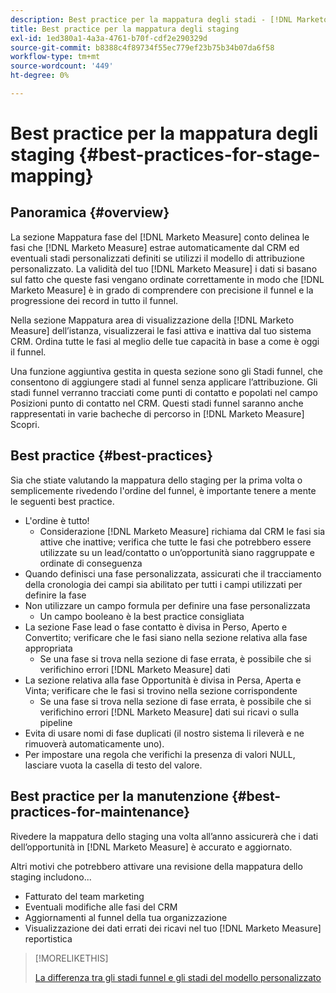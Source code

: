 ```yaml
---
description: Best practice per la mappatura degli stadi - [!DNL Marketo Measure] - Documentazione del prodotto
title: Best practice per la mappatura degli staging
exl-id: 1ed380a1-4a3a-4761-b70f-cdf2e290329d
source-git-commit: b8388c4f89734f55ec779ef23b75b34b07da6f58
workflow-type: tm+mt
source-wordcount: '449'
ht-degree: 0%

---
```


# Best practice per la mappatura degli staging {#best-practices-for-stage-mapping}

## Panoramica {#overview}

La sezione Mappatura fase del [!DNL Marketo Measure] conto delinea le fasi che [!DNL Marketo Measure] estrae automaticamente dal CRM ed eventuali stadi personalizzati definiti se utilizzi il modello di attribuzione personalizzato. La validità del tuo [!DNL Marketo Measure] i dati si basano sul fatto che queste fasi vengano ordinate correttamente in modo che [!DNL Marketo Measure] è in grado di comprendere con precisione il funnel e la progressione dei record in tutto il funnel.

Nella sezione Mappatura area di visualizzazione della [!DNL Marketo Measure] dell’istanza, visualizzerai le fasi attiva e inattiva dal tuo sistema CRM. Ordina tutte le fasi al meglio delle tue capacità in base a come è oggi il funnel.

Una funzione aggiuntiva gestita in questa sezione sono gli Stadi funnel, che consentono di aggiungere stadi al funnel senza applicare l’attribuzione. Gli stadi funnel verranno tracciati come punti di contatto e popolati nel campo Posizioni punto di contatto nel CRM. Questi stadi funnel saranno anche rappresentati in varie bacheche di percorso in [!DNL Marketo Measure] Scopri.

## Best practice {#best-practices}

Sia che stiate valutando la mappatura dello staging per la prima volta o semplicemente rivedendo l&#39;ordine del funnel, è importante tenere a mente le seguenti best practice.

* L&#39;ordine è tutto!
   * Considerazione [!DNL Marketo Measure] richiama dal CRM le fasi sia attive che inattive; verifica che tutte le fasi che potrebbero essere utilizzate su un lead/contatto o un’opportunità siano raggruppate e ordinate di conseguenza
* Quando definisci una fase personalizzata, assicurati che il tracciamento della cronologia dei campi sia abilitato per tutti i campi utilizzati per definire la fase
* Non utilizzare un campo formula per definire una fase personalizzata
   * Un campo booleano è la best practice consigliata
* La sezione Fase lead o fase contatto è divisa in Perso, Aperto e Convertito; verificare che le fasi siano nella sezione relativa alla fase appropriata
   * Se una fase si trova nella sezione di fase errata, è possibile che si verifichino errori [!DNL Marketo Measure] dati
* La sezione relativa alla fase Opportunità è divisa in Persa, Aperta e Vinta; verificare che le fasi si trovino nella sezione corrispondente
   * Se una fase si trova nella sezione di fase errata, è possibile che si verifichino errori [!DNL Marketo Measure] dati sui ricavi o sulla pipeline
* Evita di usare nomi di fase duplicati (il nostro sistema li rileverà e ne rimuoverà automaticamente uno).
* Per impostare una regola che verifichi la presenza di valori NULL, lasciare vuota la casella di testo del valore.

## Best practice per la manutenzione {#best-practices-for-maintenance}

Rivedere la mappatura dello staging una volta all’anno assicurerà che i dati dell’opportunità in [!DNL Marketo Measure] è accurato e aggiornato.

Altri motivi che potrebbero attivare una revisione della mappatura dello staging includono...

* Fatturato del team marketing
* Eventuali modifiche alle fasi del CRM
* Aggiornamenti al funnel della tua organizzazione
* Visualizzazione dei dati errati dei ricavi nel tuo [!DNL Marketo Measure] reportistica

>[!MORELIKETHIS]
>
>[La differenza tra gli stadi funnel e gli stadi del modello personalizzato](/help/advanced-marketo-measure-features/custom-attribution-models/custom-attribution-model-and-setup.md#the-difference-between-funnel-stages-and-custom-model-stages)
